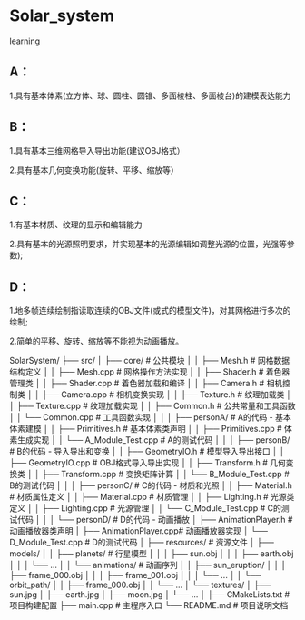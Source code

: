 # Solar_system
learning

## A：
1.具有基本体素(立方体、球、圆柱、圆锥、多面棱柱、多面棱台)的建模表达能力

## B：
1.具有基本三维网格导入导出功能(建议OBJ格式）

2.具有基本几何变换功能(旋转、平移、缩放等）

## C：
1.有基本材质、纹理的显示和编辑能力

2.具有基本的光源照明要求，并实现基本的光源编辑如调整光源的位置，光强等参数);

## D：
1.地多帧连续绘制指读取连续的OBJ文件(或式的模型文件)，对其网格进行多次的绘制;

2.简单的平移、旋转、缩放等不能视为动画播放。


SolarSystem/
├── src/
│   ├── core/                  # 公共模块
│   │   ├── Mesh.h             # 网格数据结构定义
│   │   ├── Mesh.cpp           # 网格操作方法实现
│   │   ├── Shader.h           # 着色器管理类
│   │   ├── Shader.cpp         # 着色器加载和编译
│   │   ├── Camera.h           # 相机控制类
│   │   ├── Camera.cpp         # 相机变换实现
│   │   ├── Texture.h          # 纹理加载类
│   │   ├── Texture.cpp        # 纹理加载实现
│   │   ├── Common.h           # 公共常量和工具函数
│   │   └── Common.cpp         # 工具函数实现
│   │
│   ├── personA/               # A的代码 - 基本体素建模
│   │   ├── Primitives.h       # 基本体素类声明
│   │   ├── Primitives.cpp     # 体素生成实现
│   │   └── A_Module_Test.cpp  # A的测试代码
│   │
│   ├── personB/               # B的代码 - 导入导出和变换
│   │   ├── GeometryIO.h       # 模型导入导出接口
│   │   ├── GeometryIO.cpp     # OBJ格式导入导出实现
│   │   ├── Transform.h        # 几何变换类
│   │   ├── Transform.cpp      # 变换矩阵计算
│   │   └── B_Module_Test.cpp  # B的测试代码
│   │
│   ├── personC/               # C的代码 - 材质和光照
│   │   ├── Material.h         # 材质属性定义
│   │   ├── Material.cpp       # 材质管理
│   │   ├── Lighting.h         # 光源类定义
│   │   ├── Lighting.cpp       # 光源管理
│   │   └── C_Module_Test.cpp  # C的测试代码
│   │
│   └── personD/               # D的代码 - 动画播放
│       ├── AnimationPlayer.h  # 动画播放器类声明
│       ├── AnimationPlayer.cpp# 动画播放器实现
│       └── D_Module_Test.cpp  # D的测试代码
│
├── resources/                 # 资源文件
│   ├── models/
│   │   ├── planets/           # 行星模型
│   │   │   ├── sun.obj
│   │   │   ├── earth.obj
│   │   │   └── ...
│   │   └── animations/        # 动画序列
│   │       ├── sun_eruption/
│   │       │   ├── frame_000.obj
│   │       │   ├── frame_001.obj
│   │       │   └── ...
│   │       └── orbit_path/
│   │           ├── frame_000.obj
│   │           └── ...
│   └── textures/
│       ├── sun.jpg
│       ├── earth.jpg
│       ├── moon.jpg
│       └── ...
│
├── CMakeLists.txt             # 项目构建配置
├── main.cpp                   # 主程序入口
└── README.md                  # 项目说明文档
